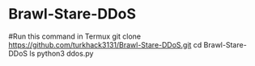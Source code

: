 # Brawl-Stare-DDoS
#Run this command in Termux
git clone https://github.com/turkhack3131/Brawl-Stare-DDoS.git
cd Brawl-Stare-DDoS
ls
python3 ddos.py
